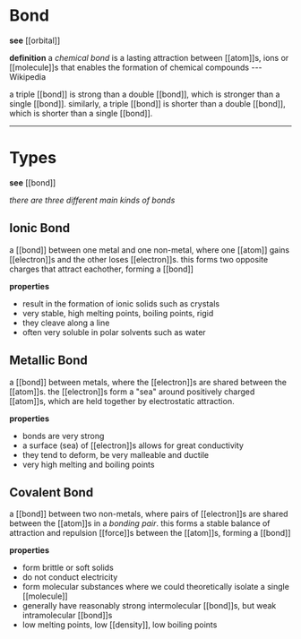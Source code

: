 # Bond

**see** [[orbital]]

**definition** a _chemical bond_ is a lasting attraction between [[atom]]s, ions or [[molecule]]s that enables the formation of chemical compounds --- Wikipedia

a triple [[bond]] is strong than a double [[bond]], which is stronger than a single [[bond]]. similarly, a triple [[bond]] is shorter than a double [[bond]], which is shorter than a single [[bond]].

---

# Types

**see** [[bond]]

_there are three different main kinds of bonds_

## Ionic Bond

a [[bond]] between one metal and one non-metal, where one [[atom]] gains [[electron]]s and the other loses [[electron]]s. this forms two opposite charges that attract eachother, forming a [[bond]]

**properties**

- result in the formation of ionic solids such as crystals
- very stable, high melting points, boiling points, rigid
- they cleave along a line
- often very soluble in polar solvents such as water

## Metallic Bond

a [[bond]] between metals, where the [[electron]]s are shared between the [[atom]]s. the [[electron]]s form a "sea" around positively charged [[atom]]s, which are held together by electrostatic attraction.

**properties**

- bonds are very strong
- a surface (sea) of [[electron]]s allows for great conductivity
- they tend to deform, be very malleable and ductile
- very high melting and boiling points

## Covalent Bond

a [[bond]] between two non-metals, where pairs of [[electron]]s are shared between the [[atom]]s in a _bonding pair_. this forms a stable balance of attraction and repulsion [[force]]s between the [[atom]]s, forming a [[bond]]

**properties**

- form brittle or soft solids
- do not conduct electricity
- form molecular substances where we could theoretically isolate a single [[molecule]]
- generally have reasonably strong intermolecular [[bond]]s, but weak intramolecular [[bond]]s
- low melting points, low [[density]], low boiling points
